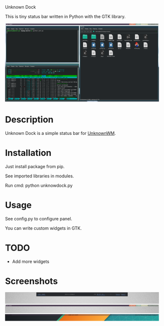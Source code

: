 
Unknown Dock


This is tiny status bar written in Python with the GTK library.

![Screenshot](https://github.com/J-CITY/unknowdock/blob/master/screens/0.png)

# Description
Unknown Dock is a simple status bar for [UnknownWM](https://github.com/J-CITY/unknowwm).

# Installation

Just install package from pip.

See imported libraries in modules.

Run cmd: python unknowdock.py

# Usage

See config.py to configure panel.

You can write custom widgets in GTK.

# TODO

* Add more widgets

# Screenshots

![Imgur](https://github.com/J-CITY/unknowdock/blob/master/screens/1.png)
![Imgur](https://github.com/J-CITY/unknowdock/blob/master/screens/2.png)
![Imgur](https://github.com/J-CITY/unknowdock/blob/master/screens/3.png)





